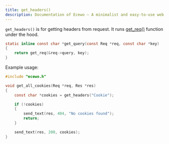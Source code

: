 ```yaml
---
title: get_headers()
description: Documentation of Ecewo — A minimalist and easy-to-use web framework for C
---
```


`get_headers()` is for getting headers from request. It runs [get_req()](/api/get_req) function under the hood.

```c
static inline const char *get_query(const Req *req, const char *key)
{
    return get_req(&req->query, key);
}
```

Example usage:

```c
#include "ecewo.h"

void get_all_cookies(Req *req, Res *res)
{
    const char *cookies = get_headers("Cookie");

    if (!cookies)
    {
        send_text(res, 404, "No cookies found");
        return;
    }

    send_text(res, 200, cookies);
}
```

